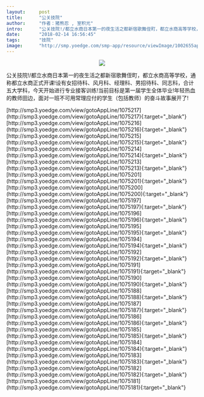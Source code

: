 ```yaml
---
layout:     post
title:      "公关技院"
author:     "作者：猪熊忍 , 室积光"
intro:      "公关技院!/都立水商日本第一的夜生活之都新宿歌舞侄町，都立水商高等学校，通称都立水商正式开课!设有女招待科、风月科、经理科、男招待科、同志科，合计五大学科，今天开始进行专业接客训练!当前目标是第一届学生全体毕业!年轻热血的教师田边，面对一班不可用常理应付的学生（包括教师）的奋斗故事展开了!"
date:       "2018-02-14 16:56:45"
tags:       "技院"
image:      "http://smp.yoedge.com/smp-app/resource/viewImage/1002655appline.png"
---
```

<div style="text-align: center">
<p><img src="http://smp.yoedge.com/smp-app/resource/viewImage/1002655appline.png"/></p>
</div>
<p class="post-meta">
<span>公关技院!/都立水商日本第一的夜生活之都新宿歌舞侄町，都立水商高等学校，通称都立水商正式开课!设有女招待科、风月科、经理科、男招待科、同志科，合计五大学科，今天开始进行专业接客训练!当前目标是第一届学生全体毕业!年轻热血的教师田边，面对一班不可用常理应付的学生（包括教师）的奋斗故事展开了!</span>
</p>
[http://smp3.yoedge.com/view/gotoAppLine/1075217](http://smp3.yoedge.com/view/gotoAppLine/1075217){:target="_blank"}
[http://smp3.yoedge.com/view/gotoAppLine/1075216](http://smp3.yoedge.com/view/gotoAppLine/1075216){:target="_blank"}
[http://smp3.yoedge.com/view/gotoAppLine/1075215](http://smp3.yoedge.com/view/gotoAppLine/1075215){:target="_blank"}
[http://smp3.yoedge.com/view/gotoAppLine/1075214](http://smp3.yoedge.com/view/gotoAppLine/1075214){:target="_blank"}
[http://smp3.yoedge.com/view/gotoAppLine/1075213](http://smp3.yoedge.com/view/gotoAppLine/1075213){:target="_blank"}
[http://smp3.yoedge.com/view/gotoAppLine/1075201](http://smp3.yoedge.com/view/gotoAppLine/1075201){:target="_blank"}
[http://smp3.yoedge.com/view/gotoAppLine/1075200](http://smp3.yoedge.com/view/gotoAppLine/1075200){:target="_blank"}
[http://smp3.yoedge.com/view/gotoAppLine/1075197](http://smp3.yoedge.com/view/gotoAppLine/1075197){:target="_blank"}
[http://smp3.yoedge.com/view/gotoAppLine/1075196](http://smp3.yoedge.com/view/gotoAppLine/1075196){:target="_blank"}
[http://smp3.yoedge.com/view/gotoAppLine/1075195](http://smp3.yoedge.com/view/gotoAppLine/1075195){:target="_blank"}
[http://smp3.yoedge.com/view/gotoAppLine/1075194](http://smp3.yoedge.com/view/gotoAppLine/1075194){:target="_blank"}
[http://smp3.yoedge.com/view/gotoAppLine/1075192](http://smp3.yoedge.com/view/gotoAppLine/1075192){:target="_blank"}
[http://smp3.yoedge.com/view/gotoAppLine/1075191](http://smp3.yoedge.com/view/gotoAppLine/1075191){:target="_blank"}
[http://smp3.yoedge.com/view/gotoAppLine/1075190](http://smp3.yoedge.com/view/gotoAppLine/1075190){:target="_blank"}
[http://smp3.yoedge.com/view/gotoAppLine/1075188](http://smp3.yoedge.com/view/gotoAppLine/1075188){:target="_blank"}
[http://smp3.yoedge.com/view/gotoAppLine/1075187](http://smp3.yoedge.com/view/gotoAppLine/1075187){:target="_blank"}
[http://smp3.yoedge.com/view/gotoAppLine/1075186](http://smp3.yoedge.com/view/gotoAppLine/1075186){:target="_blank"}
[http://smp3.yoedge.com/view/gotoAppLine/1075185](http://smp3.yoedge.com/view/gotoAppLine/1075185){:target="_blank"}
[http://smp3.yoedge.com/view/gotoAppLine/1075184](http://smp3.yoedge.com/view/gotoAppLine/1075184){:target="_blank"}
[http://smp3.yoedge.com/view/gotoAppLine/1075183](http://smp3.yoedge.com/view/gotoAppLine/1075183){:target="_blank"}
[http://smp3.yoedge.com/view/gotoAppLine/1075182](http://smp3.yoedge.com/view/gotoAppLine/1075182){:target="_blank"}
[http://smp3.yoedge.com/view/gotoAppLine/1075181](http://smp3.yoedge.com/view/gotoAppLine/1075181){:target="_blank"}


